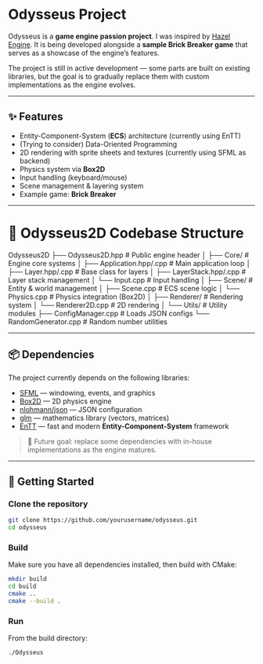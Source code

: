 # Odysseus Project

Odysseus is a **game engine passion project**. I was inspired by [Hazel Engine](https://github.com/TheCherno/Hazel).
It is being developed alongside a **sample Brick Breaker game** that serves as a showcase of the engine’s features.

The project is still in active development — some parts are built on existing libraries, but the goal is to gradually replace them with custom implementations as the engine evolves.

---

## ✨ Features
- Entity-Component-System (**ECS**) architecture (currently using EnTT)
- (Trying to consider) Data-Oriented Programming
- 2D rendering with sprite sheets and textures (currently using SFML as backend)
- Physics system via **Box2D**
- Input handling (keyboard/mouse)
- Scene management & layering system
- Example game: **Brick Breaker**

---

# 📂 Odysseus2D Codebase Structure

Odysseus2D
├── Odysseus2D.hpp                # Public engine header
│
├── Core/                         # Engine core systems
│   ├── Application.hpp/.cpp      # Main application loop
│   ├── Layer.hpp/.cpp            # Base class for layers
│   ├── LayerStack.hpp/.cpp       # Layer stack management
│   └── Input.cpp                 # Input handling
│
├── Scene/                        # Entity & world management
│   ├── Scene.cpp                 # ECS scene logic
│   └── Physics.cpp               # Physics integration (Box2D)
│
├── Renderer/                     # Rendering system
│   └── Renderer2D.cpp            # 2D rendering
│
└── Utils/                        # Utility modules
    ├── ConfigManager.cpp         # Loads JSON configs
    └── RandomGenerator.cpp       # Random number utilities

---

## 📦 Dependencies
The project currently depends on the following libraries:

- [SFML](https://www.sfml-dev.org/) — windowing, events, and graphics
- [Box2D](https://github.com/erincatto/box2d) — 2D physics engine
- [nlohmann/json](https://github.com/nlohmann/json) — JSON configuration
- [glm](https://github.com/g-truc/glm) — mathematics library (vectors, matrices)
- [EnTT](https://github.com/skypjack/entt) — fast and modern **Entity-Component-System** framework


> 🔧 Future goal: replace some dependencies with in-house implementations as the engine matures.

---

## 🚀 Getting Started

### Clone the repository
```bash
git clone https://github.com/yourusername/odysseus.git
cd odysseus
```
### Build
Make sure you have all dependencies installed, then build with CMake:
```bash
mkdir build
cd build
cmake ..
cmake --build .
```
### Run
From the build directory:
```bash
./Odysseus
```

